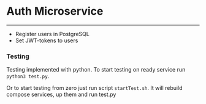 # Auth Microservice

---

* Register users in PostgreSQL
* Set JWT-tokens to users



### Testing

Testing implemented with python. To start testing on ready service run `python3 test.py`.

Or to start testing from zero just run script `startTest.sh`. It will rebuild compose services, up them and run test.py